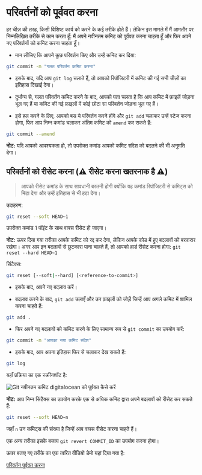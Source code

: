 # परिवर्तनों को पूर्ववत करना

हर चीज़ की तरह, किसी विशिष्ट कार्य को करने के कई तरीके होते हैं। लेकिन इस मामले में मैं आमतौर पर निम्नलिखित तरीके से काम करता हूँ: मैं अपने नवीनतम कमिट को पूर्ववत करना चाहता हूँ और फिर अपने नए परिवर्तनों को कमिट करना चाहता हूँ।

* मान लीजिए कि आपने कुछ परिवर्तन किए और उन्हें कमिट कर दिया:

```bash
git commit -m "गलत परिवर्तन कमिट करना"
```

* इसके बाद, यदि आप `git log` चलाते हैं, तो आपको रिपॉजिटरी में कमिट की गई सभी चीज़ों का इतिहास दिखाई देगा।

* दुर्भाग्य से, गलत परिवर्तन कमिट करने के बाद, आपको पता चलता है कि आप कमिट में फ़ाइलें जोड़ना भूल गए हैं या कमिट की गई फ़ाइलों में कोई छोटा सा परिवर्तन जोड़ना भूल गए हैं।

* इसे हल करने के लिए, आपको बस ये परिवर्तन करने होंगे और `git add` चलाकर उन्हें स्टेज करना होगा, फिर आप निम्न कमांड चलाकर अंतिम कमिट को `amend` कर सकते हैं:

```bash
git commit --amend
```

**नोट:** यदि आपको आवश्यकता हो, तो उपरोक्त कमांड आपको कमिट संदेश को बदलने की भी अनुमति देगा।

## परिवर्तनों को रीसेट करना (⚠️ रीसेट करना खतरनाक है ⚠️)

> आपको रीसेट कमांड के साथ सावधानी बरतनी होगी क्योंकि यह कमांड रिपॉजिटरी से कमिट्स को मिटा देगा और उन्हें इतिहास से भी हटा देगा।

उदाहरण:
```bash
git reset --soft HEAD~1
```

उपरोक्त कमांड 1 पॉइंट के साथ वापस रीसेट हो जाएगा।

**नोट:** ऊपर दिया गया तरीका आपके कमिट को रद्द कर देगा, लेकिन आपके कोड में हुए बदलावों को बरकरार रखेगा। अगर आप इन बदलावों से छुटकारा पाना चाहते हैं, तो आपको हार्ड रीसेट करना होगा: `git reset --hard HEAD~1`

सिंटैक्स:
```bash
git reset [--soft|--hard] [<reference-to-commit>]
```

* इसके बाद, अपने नए बदलाव करें।

* बदलाव करने के बाद, `git add` चलाएँ और उन फ़ाइलों को जोड़ें जिन्हें आप अगले कमिट में शामिल करना चाहते हैं:

```bash
git add .
```

* फिर अपने नए बदलावों को कमिट करने के लिए सामान्य रूप से `git commit` का उपयोग करें:

```bash
git commit -m "आपका नया कमिट संदेश"
```

* इसके बाद, आप अपना इतिहास फिर से चलाकर देख सकते हैं:

```bash
git log
```

यहाँ प्रक्रिया का एक स्क्रीनशॉट है:

![Git नवीनतम कमिट digitalocean को पूर्ववत कैसे करें](https://i.imgur.com/L5zOGG1.png)

**नोट:** आप निम्न सिंटैक्स का उपयोग करके एक से अधिक कमिट द्वारा अपने बदलावों को रीसेट कर सकते हैं:
```bash
git reset --soft HEAD~n
```
जहाँ `n` उन कमिट्स की संख्या है जिन्हें आप वापस रीसेट करना चाहते हैं।

एक अन्य तरीका इसके बजाय `git revert COMMIT_ID` का उपयोग करना होगा।

ऊपर बताए गए तरीके का एक त्वरित वीडियो डेमो यहां दिया गया है:

[परिवर्तन पूर्ववत करना](https://www.youtube.com/watch?v=54Hy6KnfbuY)